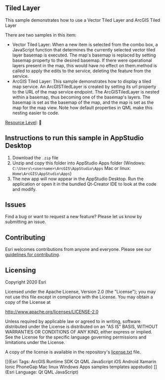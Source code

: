## Tiled Layer

This sample demonstrates how to use a Vector Tiled Layer and ArcGIS Tiled Layer

There are two samples in this item:
- Vector Tiled Layer: When a new item is selected from the combo box, a JavaScript function that determines the currently selected vector tiled layer basemap is executed. The map's basemap is replaced by setting basemap property to the desired basemap. If there were operational layers present in the map, this would have no effect on them.method is called to apply the edits to the service, deleting the feature from the service.
- ArcGIS Tiled Layer: This sample demonstrates how to display a tiled map service. An ArcGISTiledLayer is created by setting its url property to the URL of the map service endpoint. The ArcGISTiledLayer is nested within a basemap, thus becoming one of the basemap's layers. The basemap is set as the basemap of the map, and the map is set as the map for the map view. Note how default properties in QML make this nesting easier to code.

[Resource Level](https://geonet.esri.com/groups/appstudio/blog/2016/12/06/how-to-describe-our-resources-in-terms-of-difficulty-complexity-and-time-to-digest): 🍌


## Instructions to run this sample in AppStudio Desktop

1. Download the `.zip` file
2. Unzip and copy this folder into AppStudio Apps folder (Windows: `C:\Users\<username>\ArcGIS\AppStudio\Apps` Mac or linux: `Home\ArcGIS\AppStudio\Apps`)
3. The new app will now appear in the AppStudio Desktop. Run the application or open it in the bundled Qt-Creator IDE to look at the code and modify.

## Issues

Find a bug or want to request a new feature?  Please let us know by submitting an issue.

## Contributing

Esri welcomes contributions from anyone and everyone. Please see our [guidelines for contributing](https://github.com/esri/contributing).

## Licensing
Copyright 2020 Esri

Licensed under the Apache License, Version 2.0 (the "License");
you may not use this file except in compliance with the License.
You may obtain a copy of the License at

http://www.apache.org/licenses/LICENSE-2.0

Unless required by applicable law or agreed to in writing, software
distributed under the License is distributed on an "AS IS" BASIS,
WITHOUT WARRANTIES OR CONDITIONS OF ANY KIND, either express or implied.
See the License for the specific language governing permissions and
limitations under the License.

A copy of the license is available in the repository's [license.txt](license.txt) file.


[](Esri Tags: ArcGIS Runtime SDK Qt QML JavaScript iOS Android Xamarin Ionic PhoneGap Mac linux Windows Apps samples templates appstudio)
[](Esri Language: Qt QML JavaScript)
